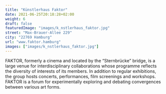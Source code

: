 ```yaml
---
title: "Künstlerhaus Faktor"
date: 2021-06-25T20:18:28+02:00
weight: 6
draft: false
featuredImage: "images/k_nstlerhaus_faktor.jpg"
street: "Max-Brauer-Allee 229"
city: "22769 Hamburg"
url: "www.faktor.hamburg"
images: ["images/k_nstlerhaus_faktor.jpg"]
---
```


FAKTOR, formerly a cinema and located by the “Sternbrücke” bridge, is a large venue for interdisciplinary collaborations whose programme reflects
the diversity of interests of its members. In addition to regular exhibitions, the group hosts concerts, performances, film screenings and workshops. FAKTOR is a forum for experimentally exploring and debating convergences between various art forms.

